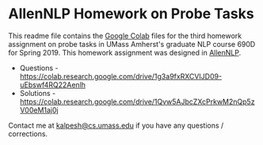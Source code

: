 # AllenNLP Homework on Probe Tasks
This readme file contains the [Google Colab](https://colab.research.google.com/) files for the third homework assignment on probe tasks in UMass Amherst's graduate NLP course 690D for Spring 2019. This homework assignment was designed in [AllenNLP](https://allennlp.org/).

* Questions - https://colab.research.google.com/drive/1g3a9fxRXCVIJD09-uEbswf4RQ22Aenlh
* Solutions - https://colab.research.google.com/drive/1Qvw5AJbcZXcPrkwM2nQp5zV00eM1aj0j

Contact me at [kalpesh@cs.umass.edu](kalpesh@cs.umass.edu) if you have any questions / corrections.

